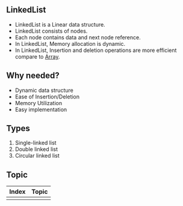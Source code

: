 ## LinkedList

- LinkedList is a Linear data structure.
- LinkedList consists of nodes.
- Each node contains data and next node reference.
- In LinkedList, Memory allocation is dynamic.
- In LinkedList, Insertion and deletion operations are more efficient compare to [Array](../Array/README.md).

## Why needed?

- Dynamic data structure
- Ease of Insertion/Deletion
- Memory Utilization
- Easy implementation

## Types

 
1. Single-linked list
2. Double linked list
3. Circular linked list

## Topic

<table>
    <thead>
        <th>Index</th>
        <th>Topic</th>
    </thead>
    <tbody>
        <tr>
            <td></td>
            <td><a href=""></a></td>
        </tr>
    </tbody>
</table>